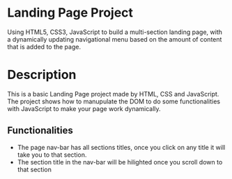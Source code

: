 # Landing Page Project
  
  Using HTML5, CSS3, JavaScript to build a multi-section landing page, with a dynamically updating navigational menu based on the amount of content that is added to the page.
 
# Description

 This is a basic Landing Page project made by HTML, CSS and JavaScript.
 The project shows how to manupulate the DOM to do some functionalities with JavaScript to make your page work dynamically.  

## Functionalities
* The page nav-bar has all sections titles, once you click on any title it will take you to that section.
* The section title in the nav-bar will be hilighted once you scroll down to that section
